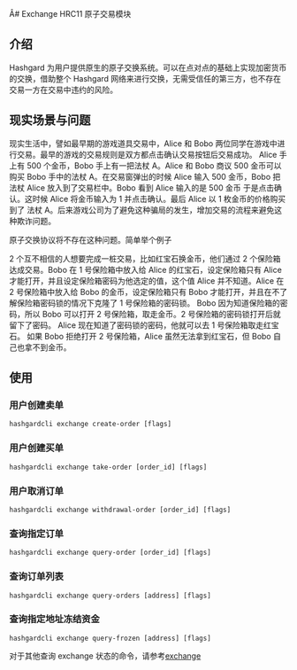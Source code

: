 Â# Exchange HRC11 原子交易模块

## 介绍

Hashgard 为用户提供原生的原子交换系统。可以在点对点的基础上实现加密货币的交换，借助整个 Hashgard 网络来进行交换，无需受信任的第三方，也不存在交易一方在交易中违约的风险。

## 现实场景与问题

现实生活中，譬如最早期的游戏道具交易中，Alice 和 Bobo 两位同学在游戏中进行交易。最早的游戏的交易规则是双方都点击确认交易按钮后交易成功。 Alice 手上有 500 个金币，Bobo 手上有一把法杖 A。Alice 和 Bobo 商议 500 金币可以购买 Bobo 手中的法杖 A。在交易窗弹出的时候 Alice 输入 500 金币，Bobo 把法杖 Alice 放入到了交易栏中。Bobo 看到 Alice 输入的是 500 金币 于是点击确认。这时候 Alice 将金币输入为 1 并点击确认。最后 Alice 以 1 枚金币的价格购买到了 法杖 A。后来游戏公司为了避免这种骗局的发生，增加交易的流程来避免这种欺诈问题。


原子交换协议将不存在这种问题。简单举个例子

2 个互不相信的人想要完成一桩交易，比如红宝石换金币，他们通过 2 个保险箱达成交易。Bobo 在 1 号保险箱中放入给 Alice 的红宝石，设定保险箱只有 Alice 才能打开，并且设定保险箱密码为他选定的值，这个值 Alice 并不知道。Alice 在 2 号保险箱中放入给 Bobo 的金币，设定保险箱只有 Bobo 才能打开，并且在不了解保险箱密码锁的情况下克隆了 1 号保险箱的密码锁。
Bobo 因为知道保险箱的密码，所以 Bobo 可以打开 2 号保险箱，取走金币。2 号保险箱的密码锁打开后就留下了密码。
Alice 现在知道了密码锁的密码，他就可以去 1 号保险箱取走红宝石。
如果 Bobo 拒绝打开 2 号保险箱，Alice 虽然无法拿到红宝石，但 Bobo 自己也拿不到金币。



## 使用

### 用户创建卖单
```shell
hashgardcli exchange create-order [flags]
```

### 用户创建买单
```shell
hashgardcli exchange take-order [order_id] [flags]
```
### 用户取消订单
```shell
hashgardcli exchange withdrawal-order [order_id] [flags]
```
### 查询指定订单
```shell
hashgardcli exchange query-order [order_id] [flags]
```
### 查询订单列表
```shell
hashgardcli exchange query-orders [address] [flags]
```
### 查询指定地址冻结资金
```shell
hashgardcli exchange query-frozen [address] [flags]
```
对于其他查询 exchange 状态的命令，请参考[exchange](../cli/hashgardcli/exchange/README.md)
